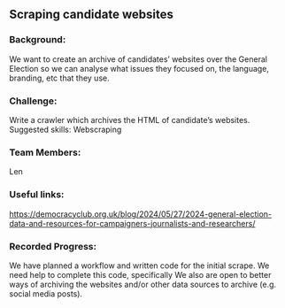 ## Scraping candidate websites 
### Background: 
We want to create an archive of candidates’ websites over the General Election so we can analyse what issues they focused on, the language, branding, etc that they use.
### Challenge: 
Write a crawler which archives the HTML of candidate’s websites. 
Suggested skills: 
Webscraping
### Team Members: 
Len
### Useful links:
https://democracyclub.org.uk/blog/2024/05/27/2024-general-election-data-and-resources-for-campaigners-journalists-and-researchers/

### Recorded Progress:
We have planned a workflow and written code for the initial scrape.
We need help to complete this code, specifically 
We also are open to better ways of archiving the websites and/or other data sources to archive (e.g. social media posts).


